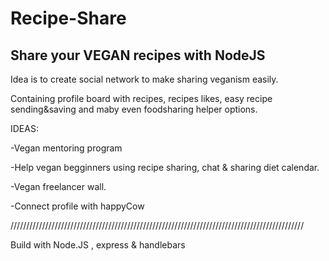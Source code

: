 # Recipe-Share

Share your VEGAN recipes with NodeJS
------------------------------------

Idea is to create social network to make sharing veganism easily.

Containing profile board with recipes, recipes likes, easy recipe sending&saving and maby even foodsharing helper options.


IDEAS:

-Vegan mentoring program 

-Help vegan begginners using recipe sharing, chat & sharing diet calendar.

-Vegan freelancer wall.

-Connect profile with happyCow 



/////////////////////////////////////////////////////////////////////////////////////////////

Build with Node.JS , express & handlebars
